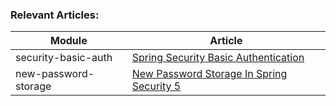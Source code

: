 ### Relevant Articles: 

Module | Article
--|--
security-basic-auth | [Spring Security Basic Authentication](http://www.baeldung.com/spring-security-basic-authentication)
new-password-storage | [New Password Storage In Spring Security 5](http://www.baeldung.com/spring-security-5-password-storage)